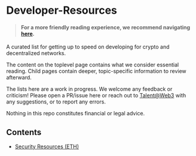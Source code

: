 # Developer-Resources

> #### For a more friendly reading experience, we recommend navigating [here](https://chia-yong-kang.gitbook.io/talent-web3/).

A curated list for getting up to speed on developing for crypto and decentralized networks.

The content on the toplevel page contains what we consider essential reading. Child pages contain deeper, topic-specific information to review afterward.

The lists here are a work in progress. We welcome any feedback or criticism! Please open a PR/issue here or reach out to [Talent@Web3](Kerf@talentweb3.co) with any suggestions, or to report any errors.

Nothing in this repo constitutes financial or legal advice.

## Contents

* [Security Resources (ETH)](Security.md)
